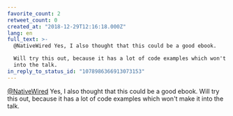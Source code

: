 ```yaml
---
favorite_count: 2
retweet_count: 0
created_at: "2018-12-29T12:16:18.000Z"
lang: en
full_text: >-
  @NativeWired Yes, I also thought that this could be a good ebook. 

  Will try this out, because it has a lot of code examples which won't make it
  into the talk.
in_reply_to_status_id: "1078986366913073153"
---
```


[@NativeWired](https://twitter.com/NativeWired) Yes, I also thought that this
could be a good ebook. Will try this out, because it has a lot of code examples
which won't make it into the talk.
